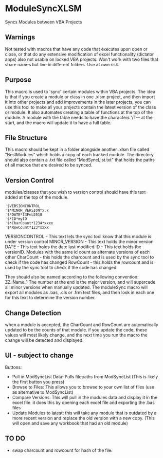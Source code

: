 # ModuleSyncXLSM
Syncs Modules between VBA Projects

## Warnings
Not tested with macros that have any code that executes upon open or close, or that do any extensive modification of excel functionality (dictator apps)
also not usable on locked VBA projects. Won't work with two files that share names but live in different folders. Use at own risk.

## Purpose
This macro is used to 'sync' certain modules within VBA projects. The idea is that if you create a module or class in one .xlsm project, and then import it into other projects and add improvements in the later projects, you can use this tool to make all your projects contain the latest version of the class or module.
It also automates creating a table of functions at the top of the module. A module with the table needs to have the characters '/T-- at the start, and the macro will update it to have a full table.

## File Structure
This macro should be kept in a folder alongside another .xlsm file called "BestModules" which holds a copy of each tracked module.
The directory should also contain a .txt file called "ModSyncList.txt" that holds the paths of all macros that are desired to be synced.

## Version Control
modules/classes that you wish to version control should have this text added at the top of the module.

~~~~
'$VERSIONCONTROL
'$*MINOR_VERSION*x.x
'$*DATE*13Feb2018
'$*ID*myID
'$*CharCount*1234*xxxx
'$*RowCount*123*xxxx
~~~~

VERSIONCONTROL - This text lets the sync tool know that this module is under version control
MINOR_VERSION - This text holds the minor version
DATE - This text holds the date last modified
ID - This text holds the versionID. Modules with the same id count as alternate versions of each other
CharCount - this holds the charcount and is used by the sync tool to check if the code has changed
RowCount - this holds the rowcount and is used by the sync tool to check if the code has changed

They should also be named according to the following convention: ZZ_Name_1
The number at the end is the major version, and will supercede all minor versions when manually updated.
The moduleSync macro will export all modules as .bas, .cls or .frm text files, and then look in each one for this text to determine the version number.

## Change Detection
when a module is accepted, the CharCount and RowCount are automatically updated to be the counts of that module. if you update the code, these values will most likely change, and the next time you run the macro the change will be detected and displayed.

## UI - subject to change
Buttons:
* Pull in ModSyncList Data: Pulls filepaths from ModSyncList (This is likely the first button you press)
* Browse to Files: This allows you to browse to your own list of files (use as alternative to ModSyncList)
* Compare Versions: This will pull in the modules data and display it in the excel file. it does this by opening each excel file and exporting the .bas files
* Update Modules to latest: this will take any module that is outdated by a more recent version and replace the old version with a new copy. (This will open and save any workbook that had an old module)

## TO DO
- swap charcount and rowcount for hash of the file.

